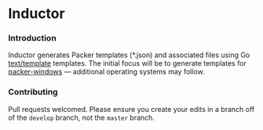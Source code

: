 Inductor
========

### Introduction

Inductor generates Packer templates (*.json) and associated files using Go [text/template](http://golang.org/pkg/text/template/) templates. The initial focus will be to generate templates for [packer-windows](https://github.com/joefitzgerald/packer-windows) — additional operating systems may follow.

### Contributing

Pull requests welcomed. Please ensure you create your edits in a branch off of the `develop` branch, not the `master` branch.
